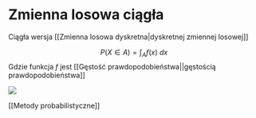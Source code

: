 # Zmienna losowa ciągła

Ciągła wersja [[Zmienna losowa dyskretna|dyskretnej zmiennej losowej]]

$$P(X\in A)=\int_A{f(x)\ dx}$$
Gdzie funkcja $f$ jest [[Gęstość prawdopodobieństwa||gęstością prawdopodobieństwa]]

![](img/zmienna_losowa_ciagla1.PNG)

[[Metody probabilistyczne]]
